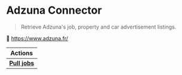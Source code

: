 
# Adzuna Connector

> Retrieve Adzuna's job, property and car advertisement listings.


🔗 https://www.adzuna.fr/

| Actions |
| ------- |
| [**Pull jobs**](docs/pull_jobs.md) |
